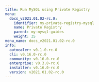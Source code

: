 ```yaml
---
title: Run MySQL using Private Registry
menu:
  docs_v2021.01.02-rc.0:
    identifier: my-private-registry-mysql
    name: Private Registry
    parent: my-mysql-guides
    weight: 35
menu_name: docs_v2021.01.02-rc.0
info:
  autocaler: v0.1.0-rc.0
  cli: v0.16.0-rc.0
  community: v0.16.0-rc.0
  enterprise: v0.3.0-rc.0
  installer: v0.16.0-rc.0
  version: v2021.01.02-rc.0
---
```


